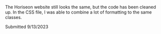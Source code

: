 The Horiseon website still looks the same, but the code has been cleaned up.  In the CSS file, I was able to combine a lot of formatting to the same classes.  

Submitted 9/13/2023
